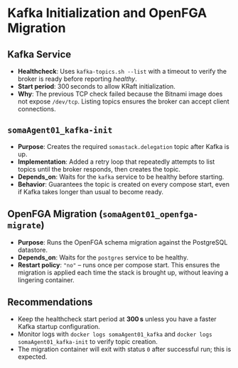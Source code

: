 # Kafka Initialization and OpenFGA Migration

## Kafka Service
- **Healthcheck**: Uses `kafka-topics.sh --list` with a timeout to verify the broker is ready before reporting *healthy*.
- **Start period**: 300 seconds to allow KRaft initialization.
- **Why**: The previous TCP check failed because the Bitnami image does not expose `/dev/tcp`. Listing topics ensures the broker can accept client connections.

## `somaAgent01_kafka-init`
- **Purpose**: Creates the required `somastack.delegation` topic after Kafka is up.
- **Implementation**: Added a retry loop that repeatedly attempts to list topics until the broker responds, then creates the topic.
- **Depends_on**: Waits for the `kafka` service to be healthy before starting.
- **Behavior**: Guarantees the topic is created on every compose start, even if Kafka takes longer than usual to become ready.

## OpenFGA Migration (`somaAgent01_openfga-migrate`)
- **Purpose**: Runs the OpenFGA schema migration against the PostgreSQL datastore.
- **Depends_on**: Waits for the `postgres` service to be healthy.
- **Restart policy**: `"no"` – runs once per compose start. This ensures the migration is applied each time the stack is brought up, without leaving a lingering container.

## Recommendations
- Keep the healthcheck start period at **300 s** unless you have a faster Kafka startup configuration.
- Monitor logs with `docker logs somaAgent01_kafka` and `docker logs somaAgent01_kafka-init` to verify topic creation.
- The migration container will exit with status `0` after successful run; this is expected.
